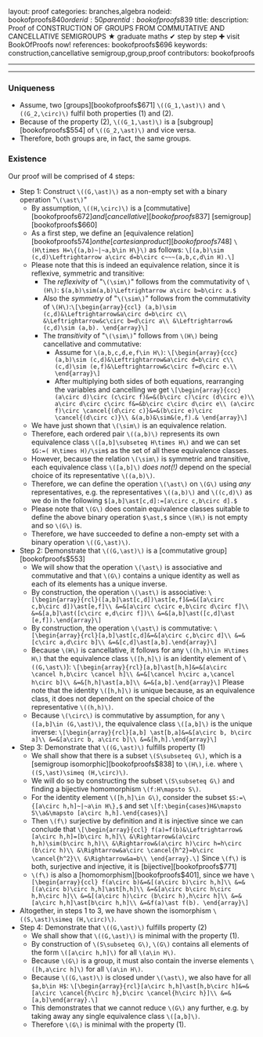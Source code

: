 layout: proof
categories: branches,algebra
nodeid: bookofproofs$840
orderid: 50
parentid: bookofproofs$839
title: 
description:  Proof of CONSTRUCTION OF GROUPS FROM COMMUTATIVE AND CANCELLATIVE SEMIGROUPS &#9733; graduate maths &#10004; step by step &#10010; visit BookOfProofs now!
references: bookofproofs$696
keywords: construction,cancellative semigroup,group,proof
contributors: bookofproofs

---


---

### Uniqueness

* Assume, two [groups][bookofproofs$671] `\((G_1,\ast)\)` and `\((G_2,\circ)\)` fulfil both properties (1) and (2).
* Because of the property (2), `\((G_1,\ast)\)` is a [subgroup][bookofproofs$554] of `\((G_2,\ast)\)` and vice versa. 
* Therefore, both groups are, in fact, the same groups.

### Existence

Our proof will be comprised of 4 steps:

* Step 1: Construct `\((G,\ast)\)` as a non-empty set with a binary operation "`\(\ast\)`"
   * By assumption, `\((H,\circ)\)` is a [commutative][bookofproofs$672] and [cancellative][bookofproofs$837] [semigroup][bookofproofs$660] 
   * As a first step, we define an [equivalence relation][bookofproofs$574] on the [cartesian product][bookofproofs$748] `\(H\times H=\{(a,b)~|~a,b\in H\}\)` as follows:
`\[(a,b)\sim (c,d)\Leftrightarrow a\circ d=b\circ c~~~(a,b,c,d\in H).\]`
   * Please note that this is indeed an equivalence relation, since it is reflexive, symmetric and transitive:
      * The _reflexivity_ of "`\(\sim\)`" follows from the commutativity of `\(H\)`: `$(a,b)\sim(a,b)\Leftrightarrow a\circ b=b\circ a.$`
      * Also the _symmetry_ of "`\(\sim\)`" follows from the commutativity of `\(H\)`:`\[\begin{array}{ccl}
(a,b)\sim (c,d)&\Leftrightarrow&a\circ d=b\circ c\\
&\Leftrightarrow&c\circ b=d\circ a\\
&\Leftrightarrow&(c,d)\sim (a,b).
\end{array}\]`
      * The _transitivity_ of  "`\(\sim\)`" follows from `\(H\)` being cancellative and commutative:
         * Assume for `\(a,b,c,d,e,f\in H\)`:
`\[\begin{array}{ccc}
(a,b)\sim (c,d)&\Leftrightarrow&a\circ d=b\circ c\\
(c,d)\sim (e,f)&\Leftrightarrow&c\circ f=d\circ e.\\
\end{array}\]`
         * After multiplying both sides of both equations, rearranging the variables and cancelling we get
`\[\begin{array}{ccc}
(a\circ d)\circ (c\circ f)&=&(b\circ c)\circ (d\circ e)\\
a\circ d\circ c\circ f&=&b\circ c\circ d\circ e\\
(a\circ f)\circ \cancel{(d\circ c)}&=&(b\circ e)\circ \cancel{(d\circ c)}\\
&(a,b)&\sim&(e,f).&
\end{array}\]`
   * We have just shown that `\(\sim\)` is an equivalence relation. 
   * Therefore, each ordered pair `\((a,b)\)` represents its own equivalence class `\([a,b]\subseteq H\times H\)` and we can set `$G:=( H\times H)/\sim$` as the set of all these equivalence classes. 
   * However, because the relation `\(\sim\)` is symmetric and transitive, each equivalence class `\([a,b]\)` _does not(!)_ depend on the special choice of its representative `\((a,b)\)`. 
   * Therefore, we can define the operation `\(\ast\)` on `\(G\)` using _any_ representatives, e.g. the representatives `\((a,b)\)` and `\((c,d)\)` as we do in the following `$[a,b]\ast[c,d]:=[a\circ c,b\circ d].$`
   * Please note that `\(G\)` does contain equivalence classes suitable to define the above binary operation `$\ast,$` since `\(H\)` is not empty and so `\(G\)` is. 
   * Therefore, we have succeeded to define a non-empty set with a binary operation `\((G,\ast)\)`.
* Step 2: Demonstrate that `\((G,\ast)\)` is a [commutative group][bookofproofs$553]
   * We will show that the operation `\(\ast\)` is associative and commutative and that `\(G\)` contains a unique identity as well as each of its elements has a unique inverse. 
   * By construction, the operation `\(\ast\)` is associative:
`\[\begin{array}{rcl}([a,b]\ast[c,d])\ast[e,f]&=&([a\circ c,b\circ d])\ast[e,f]\\
&=&[a\circ c\circ e,b\circ d\circ f]\\
&=&[a,b]\ast([c\circ e,d\circ f])\\
&=&[a,b]\ast([c,d]\ast [e,f]).\end{array}\]`
   * By construction, the operation `\(\ast\)` is commutative:
`\[\begin{array}{rcl}[a,b]\ast[c,d]&=&[a\circ c,b\circ d]\\
&=&[c\circ a,d\circ b]\\
&=&[c,d]\ast[a,b].\end{array}\]`
   * Because `\(H\)` is cancellative, it follows for any `\((h,h)\in H\times H\)` that the equivalence class `\([h,h]\)` is an identity element of `\((G,\ast\)`):
`\[\begin{array}{rcl}[a,b]\ast[h,h]&=&[a\circ \cancel h,b\circ \cancel h]\\
&=&[\cancel h\circ a,\cancel h\circ b]\\
&=&[h,h]\ast[a,b]\\
&=&[a,b].\end{array}\]`
Please note that the identity `\([h,h]\)` is unique because, as an equivalence class, it does not dependent on the special choice of the representative `\((h,h)\)`.
   * Because `\(\circ\)` is commutative by assumption, for any `\([a,b]\in (G,\ast)\)`, the equivalence class `\([a,b]\)` is the unique inverse:
`\[\begin{array}{rcl}[a,b] \ast[b,a]&=&[a\circ b, b\circ a]\\
&=&[a\circ b, a\circ b]\\
&=&[h,h].\end{array}\]`
* Step 3: Demonstrate that `\((G,\ast)\)` fulfills property (1)
   * We shall show that there is a subset `\(S\subseteq G\)`, which is a [semigroup isomorphic][bookofproofs$838] to `\(H\)`, i.e. where `\((S,\ast)\simeq (H,\circ)\)`. 
   * We will do so by constructing the subset `\(S\subseteq G\)` and finding a bijective homomorphism `\(f:H\mapsto S\)`.
   * For the identity element `\([h,h]\in G\)`, consider the subset `$S:=\{[a\circ h,h]~|~a\in H\},$` and set `\[f:\begin{cases}H&\mapsto S\\a&\mapsto [a\circ h,h].\end{cases}\]`
   * Then `\(f\)` surjective by definition and it is injective since we can conclude that 
`\[\begin{array}{ccl}
f(a)=f(b)&\Leftrightarrow&[a\circ h,h]=[b\circ h,h]\\
&\Rightarrow&(a\circ h,h)\sim(b\circ h,h)\\
&\Rightarrow&(a\circ h)\circ h=h\circ (b\circ h)\\
&\Rightarrow&a\circ \cancel{h^2}=b\circ \cancel{h^2}\\
&\Rightarrow&a=b\\
\end{array}.\]`
Since `\(f\)` is both, surjective and injective, it is [bijective][bookofproofs$771]
   * `\(f\)` is also a [homomorphism][bookofproofs$401], since we have
`\[\begin{array}{ccl}
f(a\circ b)&=&[(a\circ b)\circ h,h]\\
&=&[(a\circ b)\circ h,h]\ast[h,h]\\
&=&[a\circ b\circ h\circ h,h\circ h]\\
&=&[(a\circ h)\circ (b\circ h),h\circ h]\\
&=&[a\circ h,h]\ast[b\circ h,h]\\
&=&f(a)\ast f(b).
\end{array}\]`
* Altogether, in steps 1 to 3, we have shown the isomorphism `\((S,\ast)\simeq (H,\circ)\)`.
* Step 4: Demonstrate that `\((G,\ast)\)` fulfills property (2)
   * We shall show that `\((G,\ast)\)` is minimal with the property (1). 
   * By construction of `\(S\subseteq G\)`, `\(G\)` contains all elements of the form `\([a\circ h,h]\)` for all `\(a\in H\)`. 
   * Because `\(G\)` is a group, it must also contain the inverse elements `\([h,a\circ h]\)` for all `\(a\in H\)`. 
   * Because `\((G,\ast)\)` is closed under `\(\ast\)`, we also have for all `$a,b\in H$`:
`\[\begin{array}{rcl}[a\circ h,h]\ast[h,b\circ h]&=&[a\circ \cancel{h\circ h},b\circ \cancel{h\circ h}]\\
&=&[a,b]\end{array}.\]`
   * This demonstrates that we cannot reduce `\(G\)` any further, e.g. by taking away any single equivalence class `\([a,b]\)`. 
   * Therefore `\(G\)` is minimal with the property (1).
